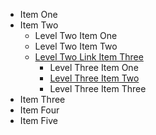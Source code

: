 * Item One
* Item Two
	* Level Two Item One
	* Level Two Item Two
	* [Level Two Link Item Three][example]
		* Level Three Item One
		* [Level Three Item Two][example]
		* Level Three Item Three
* Item Three
* Item Four
* Item Five

[example]: http://www.example.com "An Example Link"
